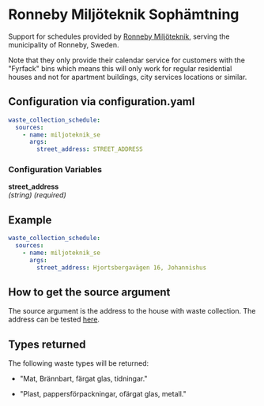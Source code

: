 # Ronneby Miljöteknik Sophämtning

Support for schedules provided by [Ronneby Miljöteknik](http://www.fyrfackronneby.se/hamtningskalender/), serving the municipality of Ronneby, Sweden.

Note that they only provide their calendar service for customers with the "Fyrfack" bins which means this will only work for regular residential houses and not for apartment buildings, city services locations or similar.

## Configuration via configuration.yaml

```yaml
waste_collection_schedule:
  sources:
    - name: miljoteknik_se
      args:
        street_address: STREET_ADDRESS
```

### Configuration Variables

**street_address**  
*(string) (required)*

## Example

```yaml
waste_collection_schedule:
  sources:
    - name: miljoteknik_se
      args:
        street_address: Hjortsbergavägen 16, Johannishus
```

## How to get the source argument

The source argument is the address to the house with waste collection. The address can be tested [here](http://www.fyrfackronneby.se/hamtningskalender/).

## Types returned

The following waste types will be returned:

* "Mat, Brännbart, färgat glas, tidningar."

* "Plast, pappersförpackningar, ofärgat glas, metall."
